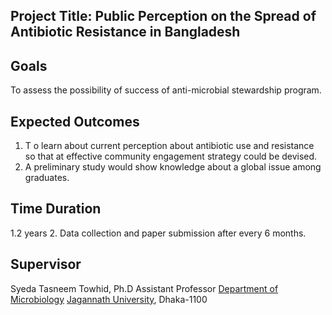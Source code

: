 
## Project Title: Public Perception on the Spread of Antibiotic Resistance in Bangladesh

## Goals
To assess the possibility of success of anti-microbial stewardship program.

## Expected Outcomes
1. T o learn about current perception about antibiotic use and resistance so that at effective
community engagement strategy could be devised.
2. A preliminary study would show knowledge about a global issue among graduates.

## Time Duration
1.2 years 
2. Data collection and paper submission after every 6 months.

## Supervisor
Syeda Tasneem Towhid, Ph.D
Assistant Professor
[Department of Microbiology](https://jnu.ac.bd/dept/portal/web/microbiology)
[Jagannath University](https://jnu.ac.bd/), Dhaka-1100
